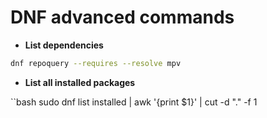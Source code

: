 # DNF advanced commands

- **List dependencies**

```bash
dnf repoquery --requires --resolve mpv
```

- **List all installed packages**

``bash
sudo dnf list installed | awk '{print $1}' | cut -d "." -f 1
```
